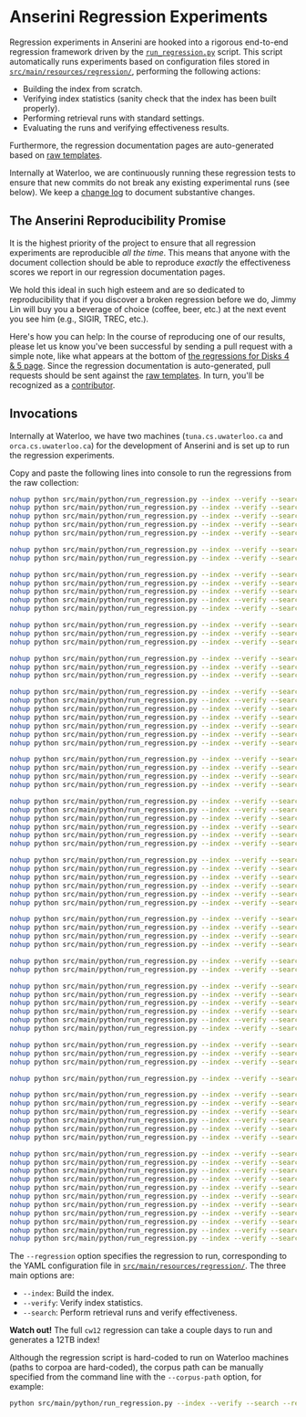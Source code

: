 # Anserini Regression Experiments

Regression experiments in Anserini are hooked into a rigorous end-to-end regression framework driven by the [`run_regression.py`](../src/main/python/run_regression.py) script.
This script automatically runs experiments based on configuration files stored in [`src/main/resources/regression/`](../src/main/resources/regression/), performing the following actions:

+ Building the index from scratch.
+ Verifying index statistics (sanity check that the index has been built properly).
+ Performing retrieval runs with standard settings.
+ Evaluating the runs and verifying effectiveness results.

Furthermore, the regression documentation pages are auto-generated based on [raw templates](../src/main/resources/docgen/templates).

Internally at Waterloo, we are continuously running these regression tests to ensure that new commits do not break any existing experimental runs (see below).
We keep a [change log](regressions-log.md) to document substantive changes.

## The Anserini Reproducibility Promise

It is the highest priority of the project to ensure that all regression experiments are reproducible _all the time_.
This means that anyone with the document collection should be able to reproduce _exactly_ the effectiveness scores we report in our regression documentation pages.

We hold this ideal in such high esteem and are so dedicated to reproducibility that if you discover a broken regression before we do, Jimmy Lin will buy you a beverage of choice (coffee, beer, etc.) at the next event you see him (e.g., SIGIR, TREC, etc.).

Here's how you can help:
In the course of reproducing one of our results, please let us know you've been successful by sending a pull request with a simple note, like what appears at the bottom of [the regressions for Disks 4 &amp; 5 page](regressions-disk45.md).
Since the regression documentation is auto-generated, pull requests should be sent against the [raw templates](../src/main/resources/docgen/templates).
In turn, you'll be recognized as a [contributor](https://github.com/castorini/anserini/graphs/contributors).

## Invocations

Internally at Waterloo, we have two machines (`tuna.cs.uwaterloo.ca` and `orca.cs.uwaterloo.ca`) for the development of Anserini and is set up to run the regression experiments.

Copy and paste the following lines into console to run the regressions from the raw collection:

```bash
nohup python src/main/python/run_regression.py --index --verify --search --regression disk12 >& logs/log.disk12 &
nohup python src/main/python/run_regression.py --index --verify --search --regression disk45 >& logs/log.disk45 &
nohup python src/main/python/run_regression.py --index --verify --search --regression robust05 >& logs/log.robust05 &
nohup python src/main/python/run_regression.py --index --verify --search --regression core17 >& logs/log.core17 &
nohup python src/main/python/run_regression.py --index --verify --search --regression core18 >& logs/log.core18 &

nohup python src/main/python/run_regression.py --index --verify --search --regression mb11 >& logs/log.mb11 &
nohup python src/main/python/run_regression.py --index --verify --search --regression mb13 >& logs/log.mb13 &

nohup python src/main/python/run_regression.py --index --verify --search --regression wt10g >& logs/log.wt10g &
nohup python src/main/python/run_regression.py --index --verify --search --regression gov2 >& logs/log.gov2 &
nohup python src/main/python/run_regression.py --index --verify --search --regression cw09b >& logs/log.cw09b &
nohup python src/main/python/run_regression.py --index --verify --search --regression cw12b13 >& logs/log.cw12b13 &
nohup python src/main/python/run_regression.py --index --verify --search --regression cw12 >& logs/log.cw12 &

nohup python src/main/python/run_regression.py --index --verify --search --regression car17v1.5 >& logs/log.car17v1.5 &
nohup python src/main/python/run_regression.py --index --verify --search --regression car17v2.0 >& logs/log.car17v2.0 &
nohup python src/main/python/run_regression.py --index --verify --search --regression car17v2.0-doc2query >& logs/log.car17v2.0-doc2query &

nohup python src/main/python/run_regression.py --index --verify --search --regression msmarco-passage >& logs/log.msmarco-passage &
nohup python src/main/python/run_regression.py --index --verify --search --regression msmarco-passage-doc2query >& logs/log.msmarco-passage-doc2query &
nohup python src/main/python/run_regression.py --index --verify --search --regression msmarco-passage-docTTTTTquery >& logs/log.msmarco-passage-docTTTTTquery &

nohup python src/main/python/run_regression.py --index --verify --search --regression msmarco-doc >& logs/log.msmarco-doc &
nohup python src/main/python/run_regression.py --index --verify --search --regression msmarco-doc-per-passage >& logs/log.msmarco-doc-per-passage &
nohup python src/main/python/run_regression.py --index --verify --search --regression msmarco-doc-per-passage-v2 >& logs/log.msmarco-doc-per-passage-v2 &
nohup python src/main/python/run_regression.py --index --verify --search --regression msmarco-doc-per-passage-v3 >& logs/log.msmarco-doc-per-passage-v3 &
nohup python src/main/python/run_regression.py --index --verify --search --regression msmarco-doc-docTTTTTquery-per-doc >& logs/log.msmarco-doc-docTTTTTquery-per-doc &
nohup python src/main/python/run_regression.py --index --verify --search --regression msmarco-doc-docTTTTTquery-per-passage >& logs/log.msmarco-doc-docTTTTTquery-per-passage &
nohup python src/main/python/run_regression.py --index --verify --search --regression msmarco-doc-docTTTTTquery-per-passage-v3 >& logs/log.msmarco-doc-docTTTTTquery-per-passage-v3 &

nohup python src/main/python/run_regression.py --index --verify --search --regression msmarco-passage-deepimpact >& logs/log.msmarco-passage-deepimpact &
nohup python src/main/python/run_regression.py --index --verify --search --regression msmarco-passage-unicoil >& logs/log.msmarco-passage-unicoil &
nohup python src/main/python/run_regression.py --index --verify --search --regression msmarco-passage-unicoil-tilde-expansion >& logs/log.msmarco-passage-unicoil-tilde-expansion &
nohup python src/main/python/run_regression.py --index --verify --search --regression msmarco-passage-distill-splade-max >& logs/log.msmarco-passage-distill-splade-max &

nohup python src/main/python/run_regression.py --index --verify --search --regression dl19-passage >& logs/log.dl19-passage &
nohup python src/main/python/run_regression.py --index --verify --search --regression dl19-passage-docTTTTTquery >& logs/log.dl19-passage-docTTTTTquery &
nohup python src/main/python/run_regression.py --index --verify --search --regression dl19-doc >& logs/log.dl19-doc &
nohup python src/main/python/run_regression.py --index --verify --search --regression dl19-doc-per-passage >& logs/log.dl19-doc-per-passage &
nohup python src/main/python/run_regression.py --index --verify --search --regression dl19-doc-docTTTTTquery-per-doc >& logs/log.dl19-doc-docTTTTTquery-per-doc &
nohup python src/main/python/run_regression.py --index --verify --search --regression dl19-doc-docTTTTTquery-per-passage >& logs/log.dl19-doc-docTTTTTquery-per-passage &

nohup python src/main/python/run_regression.py --index --verify --search --regression dl20-passage >& logs/log.dl20-passage &
nohup python src/main/python/run_regression.py --index --verify --search --regression dl20-passage-docTTTTTquery >& logs/log.dl20-passage-docTTTTTquery &
nohup python src/main/python/run_regression.py --index --verify --search --regression dl20-doc >& logs/log.dl20-doc &
nohup python src/main/python/run_regression.py --index --verify --search --regression dl20-doc-per-passage >& logs/log.dl20-doc-per-passage &
nohup python src/main/python/run_regression.py --index --verify --search --regression dl20-doc-docTTTTTquery-per-doc >& logs/log.dl20-doc-docTTTTTquery-per-doc &
nohup python src/main/python/run_regression.py --index --verify --search --regression dl20-doc-docTTTTTquery-per-passage >& logs/log.dl20-doc-docTTTTTquery-per-passage &

nohup python src/main/python/run_regression.py --index --verify --search --regression msmarco-v2-doc >& logs/log.msmarco-v2-doc &
nohup python src/main/python/run_regression.py --index --verify --search --regression msmarco-v2-doc-segmented >& logs/log.msmarco-v2-doc-segmented &
nohup python src/main/python/run_regression.py --index --verify --search --regression msmarco-v2-passage >& logs/log.msmarco-v2-passage &
nohup python src/main/python/run_regression.py --index --verify --search --regression msmarco-v2-passage-augmented >& logs/log.msmarco-v2-passage-augmented &

nohup python src/main/python/run_regression.py --index --verify --search --regression msmarco-v2-passage-unicoil-noexp-0shot >& logs/log.msmarco-v2-passage-unicoil-noexp-0shot &
nohup python src/main/python/run_regression.py --index --verify --search --regression msmarco-v2-doc-segmented-unicoil-noexp-0shot >& logs/log.msmarco-v2-doc-segmented-unicoil-noexp-0shot &

nohup python src/main/python/run_regression.py --index --verify --search --regression dl21-passage >& logs/log.dl21-passage &
nohup python src/main/python/run_regression.py --index --verify --search --regression dl21-passage-augmented >& logs/log.dl21-passage-augmented &
nohup python src/main/python/run_regression.py --index --verify --search --regression dl21-passage-unicoil-noexp-0shot >& logs/log.dl21-passage-unicoil-noexp-0shot &
nohup python src/main/python/run_regression.py --index --verify --search --regression dl21-doc >& logs/log.dl21-doc &
nohup python src/main/python/run_regression.py --index --verify --search --regression dl21-doc-segmented >& logs/log.dl21-doc-segmented &
nohup python src/main/python/run_regression.py --index --verify --search --regression dl21-doc-segmented-unicoil-noexp-0shot >& logs/log.dl21-doc-segmented-unicoil-noexp-0shot &

nohup python src/main/python/run_regression.py --index --verify --search --regression backgroundlinking18 >& logs/log.backgroundlinking18 &
nohup python src/main/python/run_regression.py --index --verify --search --regression backgroundlinking19 >& logs/log.backgroundlinking19 &
nohup python src/main/python/run_regression.py --index --verify --search --regression backgroundlinking20 >& logs/log.backgroundlinking20 &

nohup python src/main/python/run_regression.py --index --verify --search --regression fever >& logs/log.fever &

nohup python src/main/python/run_regression.py --index --verify --search --regression ntcir8-zh >& logs/log.ntcir8-zh &
nohup python src/main/python/run_regression.py --index --verify --search --regression clef06-fr >& logs/log.clef06-fr &
nohup python src/main/python/run_regression.py --index --verify --search --regression trec02-ar >& logs/log.trec02-ar &
nohup python src/main/python/run_regression.py --index --verify --search --regression fire12-bn >& logs/log.fire12-bn &
nohup python src/main/python/run_regression.py --index --verify --search --regression fire12-hi >& logs/log.fire12-hi &
nohup python src/main/python/run_regression.py --index --verify --search --regression fire12-en >& logs/log.fire12-en &

nohup python src/main/python/run_regression.py --index --verify --search --regression mrtydi-v1.1-ar >& logs/log.mrtydi-v1.1-ar &
nohup python src/main/python/run_regression.py --index --verify --search --regression mrtydi-v1.1-bn >& logs/log.mrtydi-v1.1-bn &
nohup python src/main/python/run_regression.py --index --verify --search --regression mrtydi-v1.1-en >& logs/log.mrtydi-v1.1-en &
nohup python src/main/python/run_regression.py --index --verify --search --regression mrtydi-v1.1-fi >& logs/log.mrtydi-v1.1-fi &
nohup python src/main/python/run_regression.py --index --verify --search --regression mrtydi-v1.1-id >& logs/log.mrtydi-v1.1-id &
nohup python src/main/python/run_regression.py --index --verify --search --regression mrtydi-v1.1-ja >& logs/log.mrtydi-v1.1-ja &
nohup python src/main/python/run_regression.py --index --verify --search --regression mrtydi-v1.1-ko >& logs/log.mrtydi-v1.1-ko &
nohup python src/main/python/run_regression.py --index --verify --search --regression mrtydi-v1.1-ru >& logs/log.mrtydi-v1.1-ru &
nohup python src/main/python/run_regression.py --index --verify --search --regression mrtydi-v1.1-sw >& logs/log.mrtydi-v1.1-sw &
nohup python src/main/python/run_regression.py --index --verify --search --regression mrtydi-v1.1-te >& logs/log.mrtydi-v1.1-te &
nohup python src/main/python/run_regression.py --index --verify --search --regression mrtydi-v1.1-th >& logs/log.mrtydi-v1.1-th &
```

The `--regression` option specifies the regression to run, corresponding to the YAML configuration file in [`src/main/resources/regression/`](../src/main/resources/regression/).
The three main options are:

+ `--index`: Build the index.
+ `--verify`: Verify index statistics.
+ `--search`: Perform retrieval runs and verify effectiveness.

**Watch out!** The full `cw12` regression can take a couple days to run and generates a 12TB index!

Although the regression script is hard-coded to run on Waterloo machines (paths to corpoa are hard-coded), the corpus path can be manually specified from the command line with the `--corpus-path` option, for example:

```bash
python src/main/python/run_regression.py --index --verify --search --regression disk45 --corpus-path /path/to/corpus
```
